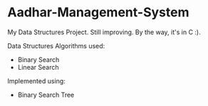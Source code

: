 # Aadhar-Management-System

My Data Structures Project. Still improving. By the way, it's in C :).

Data Structures Algorithms used:
* Binary Search
* Linear Search

Implemented using:

* Binary Search Tree
			